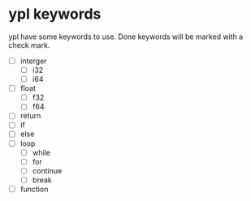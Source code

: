 # ypl keywords

ypl have some keywords to use.
Done keywords will be marked with a check mark.

- [ ] interger
    - [ ] i32
    - [ ] i64
- [ ] float
    - [ ] f32
    - [ ] f64
- [ ] return
- [ ] if
- [ ] else
- [ ] loop
    - [ ] while
    - [ ] for
    - [ ] continue
    - [ ] break
- [ ] function
